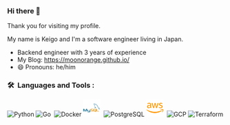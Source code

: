 ### Hi there 👋

Thank you for visiting my profile.

My name is Keigo and I'm a software engineer living in Japan.

- Backend engineer with 3 years of experience
- My Blog: https://moonorange.github.io/
- 😄 Pronouns: he/him


### 🛠 &nbsp;Languages and Tools :

<p>
<img src="https://cdn.jsdelivr.net/gh/devicons/devicon/icons/python/python-original-wordmark.svg" title="Python" alt="Python" width="40" height="40"/>
<img src="https://cdn.jsdelivr.net/gh/devicons/devicon/icons/go/go-original-wordmark.svg" title="Go" alt="Go" width="40" height="40"/>&nbsp;
<img src="https://cdn.jsdelivr.net/gh/devicons/devicon/icons/docker/docker-original-wordmark.svg" title="Docker" alt="Docker" width="40" height="40"/>     
<img src="https://github.com/devicons/devicon/blob/master/icons/mysql/mysql-original-wordmark.svg" title="MySQL"  alt="MySQL" width="40" height="40"/>&nbsp;
<img src="https://cdn.jsdelivr.net/gh/devicons/devicon/icons/postgresql/postgresql-original-wordmark.svg" title="PostgreSQL"  alt="PostgreSQL" width="40" height="40"/>          
<img src="https://github.com/devicons/devicon/blob/master/icons/amazonwebservices/amazonwebservices-plain-wordmark.svg" title="AWS" alt="AWS" width="40" height="40"/>&nbsp;
<img src="https://cdn.jsdelivr.net/gh/devicons/devicon/icons/googlecloud/googlecloud-original.svg" title="GCP" alt="GCP" width="40" height="40"/>
<img src="https://cdn.jsdelivr.net/gh/devicons/devicon/icons/terraform/terraform-original-wordmark.svg" title="Terraform" alt="Terraform" width="40" height="40"/>
          
